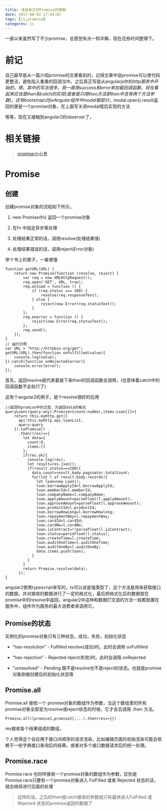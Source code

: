 ```yaml
---
title: 浅谈自己对Promise的理解
date: 2017-08-03 17:54:05
tags: [js,promise]
categores: js
---
```


一直以来虽然写了不少promise，总感觉有点一知半解，现在花些时间整理下。

# 前记 #
自己最早是从一篇介绍promise的文章看到的，记得文章中说promise可以使代码更整洁，避免陷入重重的回调当中。之后真正写是从angularjs中的$http服务中开始的，嗯，其中的写法很多，我一直用success和error来加载回调函数，现在看起来应该是then和catch的实现(或者是只用then方法即then中含有两个方法参数)，还有bootstrap UI for Angular组件中modal框部分，$modal.open().result返回的便是一个promise对象，在上面写关闭modal框后实现的方法

等等，现在又接触到angular2的observer了，

# 相关链接 #

>[promise小小书](http://liubin.org/promises-book/#promises-overview)

# Promise #

## 创建 ##

创建promise对象的流程如下所示。

1. new Promise(fn) 返回一个promise对象

2. 在fn 中指定异步等处理

3. 处理结果正常的话，调用resolve(处理结果值)

4. 处理结果错误的话，调用reject(Error对象)

举个书上的栗子，一看便懂

    function getURL(URL) {
        return new Promise(function (resolve, reject) {
            var req = new XMLHttpRequest();
            req.open('GET', URL, true);
            req.onload = function () {
                if (req.status === 200) {
                    resolve(req.responseText);
                } else {
                    reject(new Error(req.statusText));
                }
            };
            req.onerror = function () {
                reject(new Error(req.statusText));
            };
            req.send();
        });
    }
    // 运行示例
    var URL = "http://httpbin.org/get";
    getURL(URL).then(function onFulfilled(value){
        console.log(value);
    }).catch(function onRejected(error){
        console.error(error);
    });

首先，返回resolve就代表着接下来then的回调函数会调用，(也意味着catch中的回调函数不会执行了)

这有个angular2的例子，是个resolve很好的应用

    //返回的promise中的泛型，为返回data的格式
    queryLoans(query:any):Promise<{count:number,items:Loan[]}>{
        return this.myHttp.get({
          api:this.myHttp.api.loanList,
          query:query
        }).toPromise()
          .then((res)=>{
            let data={
              count:0,
              items:[]
            };
            if(res.ok){
              console.log(res);
              let result=res.json();
              if(result.status===200){
                data.count=result.body.paginator.totalCount;
                for(let l of result.body.records){
                  let loan=new Loan();
                  loan.borrowApplyId=l.borrowApplyId;
                  loan.memberId=l.memberId;
                  loan.companyName=l.companyName;
                  loan.applyAmount=parseFloat(l.applyAmount);
                  loan.approveAmount=parseFloat(l.approveAmount);
                  loan.productId=l.productId;
                  loan.borrowHowLong=l.borrowHowlong;
                  loan.repaymentWay=l.repaymentWay;
                  loan.cardId=l.cardId;
                  loan.cardNo=l.cardNo;
                  loan.isContract=!!parseFloat(l.isContract);
                  loan.status=parseFloat(l.status);
                  loan.createTime=l.createTime;
                  loan.auditOneTime=l.auditOneTime;
                  loan.auditOneBy=l.auditOneBy;
                  data.items.push(loan);
                }
              }
            }
            return Promise.resolve(data);
          });
    }


angular2使用typescript来写的，ts可以说是强类型了，这个方法是用来获取接口的数据，并对接收的数据进行了一定的格式化，最后把格式化后的数据放在promise中的resolve中返回，angular2中这种和数据打交道的方法一般都放置在服务中，组件作为服务的最大消费者来调用它。



## Promise的状态 ##

实例化的promise对象只有三种状态，成功，失败，初始化状态

* "has-resolution" - Fulfilled
resolve(成功)时。此时会调用 onFulfilled

* "has-rejection" - Rejected
reject(失败)时。此时会调用 onRejected

* "unresolved" - Pending
既不是resolve也不是reject的状态。也就是promise对象刚被创建后的初始化状态等

## Promise.all ##

Promise.all 接收一个 promise对象的数组作为参数，当这个数组里的所有promise对象全部变为resolve或reject状态的时候，它才会去调用 .then 方法。

    Promise.all([promise1,promise2],...).then(res=>{})

res接收各个结果组成的数组，

个人觉得这个会应用于接口间顺序的请求渲染，比如编辑页面的初始渲染可能会依赖于一些字典接口查询后的结果。或者对多个接口数据请求后的统一处理。

## Promise.race ##

Promise.race 也同样接收一个promise对象的数组作为参数，区别是Promise.race只要有一个promise对象进入 FulFilled 或者 Rejected 状态的话，就会继续进行后面的处理

>这样的话，之后的then或catch接收的参数就只有最快进入FulFilled 或 Rejected 状态的promise返回的数据了